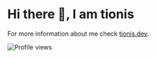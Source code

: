 # Hi there 👋, I am tionis
For more information about me check [tionis.dev](https://tionis.dev).

<!--## Here are some statistics all the cool people seem to have on their profile:

[![trophy](https://github-profile-trophy.vercel.app/?username=tionis)](https://github.com/ryo-ma/github-profile-trophy)

[![Top Langs](https://github-readme-stats.vercel.app/api/top-langs/?username=tionis&layout=compact)](https://github.com/anuraghazra/github-readme-stats)

![GitHub stats](https://github-readme-stats.vercel.app/api?username=tionis&show_icons=true&count_private=true)-->

![Profile views](https://gpvc.arturio.dev/tionis)
